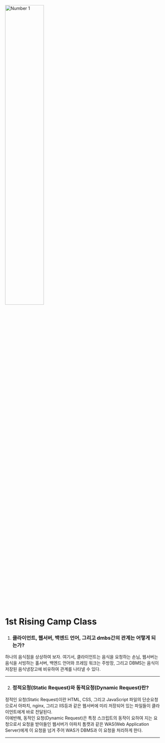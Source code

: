 <img src="https://images.unsplash.com/photo-1562941876-6be1a2363079?ixlib=rb-1.2.1&ixid=MnwxMjA3fDB8MHxwaG90by1yZWxhdGVkfDZ8fHxlbnwwfHx8fA%3D%3D&auto=format&fit=crop&w=500&q=60" width="50%" height="50%" title="Number 1" alt="Number 1">

1st Rising Camp Class
====================

1. ### 클라이언트, 웹서버, 백엔드 언어, 그리고 dmbs간의 관계는 어떻게 되는가? 
하나의 음식점을 상상하여 보자. 여기서, 클라이언트는 음식을 요청하는 손님, 웹서버는 음식을 서빙하는 홀서버, 백엔드 언어와 프레임 워크는 주방장, 그리고 DBMS는 음식이 저장된 음식냉장고에 비유하여
관계를 나타낼 수 있다.
- - -
2. ### 정적요청(Static Request)와 동적요청(Dynamic Request)란?
정적인 요청(Static Request)이란 HTML, CSS, 그리고 JavaScript 파일의 단순요청으로서 아파치, nginx, 그리고 IIS등과 같은 웹서버에 미리 저장되어 있는 파일들이 클라이언트에게 바로 전달된다.</br>
이에반해, 동적인 요청(Dynamic Request)은 특정 스크립트의 동작이 요하여 지는 요청으로서 요청을 받아들인 웹서버가 아파치 톰캣과 같은 WAS(Web Application Server)에게 이 요청을 넘겨 주어 WAS가 DBMS과 이 요청을 처리하게 한다.
- - -
